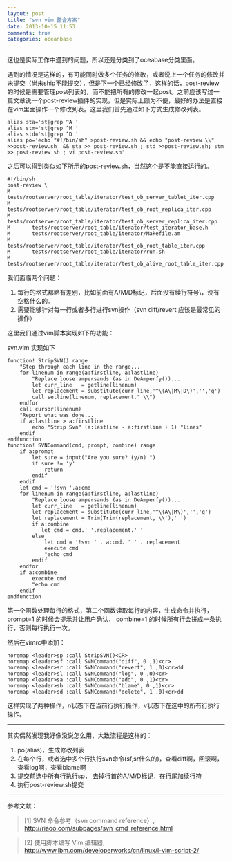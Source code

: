 ```yaml
---
layout: post
title: "svn vim 整合方案"
date: 2013-10-15 11:53
comments: true
categories: oceanbase
---
```


这也是实际工作中遇到的问题，所以还是分类到了oceabase分类里面。

遇到的情况是这样的，有可能同时做多个任务的修改，或者说上一个任务的修改并未提交（尚未ship不能提交），但是下一个已经修改了，这样的话，post-review的时候是需要管理post列表的，而不能把所有的修改一起post。之前应该写过一篇文章说一个post-review插件的实现，但是实际上颇为不便，最好的办法是直接在vim里面操作一个修改列表。这里我们首先通过如下方式生成修改列表。
<!-- more -->

	alias sta='st|grep ^A '
	alias stm='st|grep ^M '
	alias std='st|grep ^D '
	alias po='echo "#!/bin/sh" >post-review.sh && echo "post-review \\" >>post-review.sh  && sta >> post-review.sh ; std >>post-review.sh; stm >> post-review.sh ; vi post-review.sh'

之后可以得到类似如下所示的post-review.sh，当然这个是不能直接运行的。

	#!/bin/sh
	post-review \
	M       tests/rootserver/root_table/iterator/test_ob_server_tablet_iter.cpp
	M       tests/rootserver/root_table/iterator/test_ob_root_replica_iter.cpp
	M       tests/rootserver/root_table/iterator/test_ob_server_replica_iter.cpp
	M       tests/rootserver/root_table/iterator/test_iterator_base.h
	M       tests/rootserver/root_table/iterator/Makefile.am
	M       tests/rootserver/root_table/iterator/test_ob_root_table_iter.cpp
	M       tests/rootserver/root_table/iterator/run.sh
	M       tests/rootserver/root_table/iterator/test_ob_alive_root_table_iter.cpp

我们面临两个问题：

1. 每行的格式都略有差别，比如前面有A/M/D标记，后面没有续行符号\，没有空格什么的。
2. 需要能够针对每一行或者多行进行svn操作（svn diff/revert 应该是最常见的操作）

这里我们通过vim脚本实现如下的功能：

svn.vim 实现如下

	function! StripSVN() range
	    "Step through each line in the range...
	    for linenum in range(a:firstline, a:lastline)
	        "Replace loose ampersands (as in DeAmperfy())...
	        let curr_line   = getline(linenum)
	        let replacement = substitute(curr_line,'^\(A\|M\|D\)','','g')
	        call setline(linenum, replacement." \\")
	    endfor
	    call cursor(linenum)
	    "Report what was done...
	    if a:lastline > a:firstline
	        echo "Strip Svn" (a:lastline - a:firstline + 1) "lines"
	    endif
	endfunction
	function! SVNCommand(cmd, prompt, combine) range
	    if a:prompt
	        let sure = input("Are you sure? (y/n) ")
	        if sure != 'y'
	            return
	        endif
	    endif
	    let cmd = '!svn '.a:cmd
	    for linenum in range(a:firstline, a:lastline)
	        "Replace loose ampersands (as in DeAmperfy())...
	        let curr_line   = getline(linenum)
	        let replacement = substitute(curr_line,'^\(A\|M\)','','g')
	        let replacement = Trim(Trim(replacement,'\\'),' ')
	        if a:combine
	           let cmd = cmd.' '.replacement.' '
	        else
	            let cmd = '!svn ' . a:cmd. ' ' . replacement
	            execute cmd
	            "echo cmd
	        endif
	    endfor
	    if a:combine
	        execute cmd
	        "echo cmd
	    endif
	endfunction

第一个函数处理每行的格式，第二个函数读取每行的内容，生成命令并执行，prompt=1 的时候会提示并让用户确认， combine=1 的时候所有行会拼成一条执行，否则每行执行一次。

然后在vimrc中添加：

	noremap <leader>sp :call StripSVN()<CR>
	noremap <leader>sf :call SVNCommand("diff", 0 ,1)<cr>
	noremap <leader>sr :call SVNCommand("revert", 1 ,0)<cr>dd
	noremap <leader>sl :call SVNCommand("log", 0 ,0)<cr>
	noremap <leader>sa :call SVNCommand("add", 0 ,1)<cr>
	noremap <leader>sb :call SVNCommand("blame", 0 ,1)<cr>
	noremap <leader>sd :call SVNCommand("delete", 1 ,0)<cr>dd

这样实现了两种操作，n状态下在当前行执行操作，v状态下在选中的所有行执行操作。

---------------------

其实偶然发现我好像没说怎么用，大致流程是这样的：

1. po(alias)，生成修改列表
2. 在每个行，或者选中多个行执行svn命令(<leader>sf,<leader>sr什么的)，查看diff啊，回滚啊，查看log啊，查看blame啊
3. 提交前选中所有行执行<leader>sp， 去掉行首的A/M/D标记，在行尾加续行符
4. 执行post-review.sh提交

------------------------------------------

参考文献：

> [1] SVN 命令参考（svn command reference）, <http://riaoo.com/subpages/svn_cmd_reference.html>

> [2] 使用脚本编写 Vim 编辑器, <http://www.ibm.com/developerworks/cn/linux/l-vim-script-2/>
